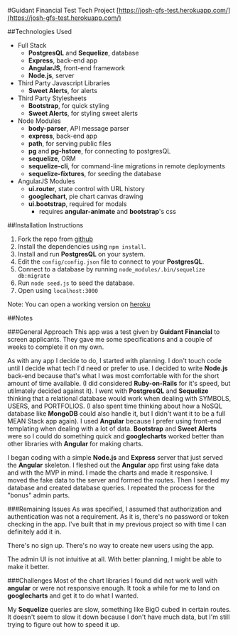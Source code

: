 #Guidant Financial Test Tech Project
[https://josh-gfs-test.herokuapp.com/](https://josh-gfs-test.herokuapp.com/)

##Technologies Used
+ Full Stack
  * __PostgresQL__ and __Sequelize__, database
  * __Express__, back-end app
  * __AngularJS__, front-end framework
  * __Node.js__, server
+ Third Party Javascript Libraries
  * __Sweet Alerts__, for alerts
+ Third Party Stylesheets
  * __Bootstrap__, for quick styling
  * __Sweet Alerts__, for styling sweet alerts
+ Node Modules
  * __body-parser__, API message parser
  * __express__, back-end app
  * __path__, for serving public files
  * __pg__ and __pg-hstore__, for connecting to postgresQL
  * __sequelize__, ORM
  * __sequelize-cli__, for command-line migrations in remote deployments
  * __sequelize-fixtures__, for seeding the database
+ AngularJS Modules
  * __ui.router__, state control with URL history
  * __googlechart__, pie chart canvas drawing
  * __ui.bootstrap__, required for modals
  	+ requires __angular-animate__ and __bootstrap__'s css

##Installation Instructions
1. Fork the repo from [github](https://github.com/joshgranadosin/guidant-financial-angular)
2. Install the dependencies using `npm install`.
3. Install and run __PostgresQL__ on your system.
4. Edit the `config/config.json` file to connect to your __PostgresQL__.
5. Connect to a database by running `node_modules/.bin/sequelize db:migrate`
6. Run `node seed.js` to seed the database.
7. Open using `localhost:3000`

Note: You can open a working version on [heroku](https://josh-gfs-test.herokuapp.com/)

##Notes

###General Approach
This app was a test given by __Guidant Financial__ to screen applicants. They gave me some specifications and a couple of weeks to complete it on my own.

As with any app I decide to do, I started with planning. I don't touch code until I decide what tech I'd need or prefer to use. I decided to write __Node.js__ back-end because that's what I was most comfortable with for the short amount of time available. (I did considered __Ruby-on-Rails__ for it's speed, but utilmately decided against it). I went with __PostgresQL__ and __Sequelize__ thinking that a relational database would work when dealing with SYMBOLS, USERS, and PORTFOLIOS. (I also spent time thinking about how a NoSQL database like __MongoDB__ could also handle it, but I didn't want it to be a full MEAN Stack app again). I used __Angular__ because I prefer using front-end templating when dealing with a lot of data. __Bootstrap__ and __Sweet Alerts__ were so I could do something quick and __googlecharts__ worked better than other libraries with __Angular__ for making charts.

I began coding with a simple __Node.js__ and __Express__ server that just served the __Angular__ skeleton. I fleshed out the __Angular__ app first using fake data and with the MVP in mind. I made the charts and made it responsive. I moved the fake data to the server and formed the routes. Then I seeded my database and created database queries. I repeated the process for the "bonus" admin parts.

###Remaining Issues
As was specified, I assumed that authorization and authentication was not a requirement. As it is, there's no password or token checking in the app. I've built that in my previous project so with time I can definitely add it in.

There's no sign up. There's no way to create new users using the app.

The admin UI is not intuitive at all. With better planning, I might be able to make it better.

###Challenges
Most of the chart libraries I found did not work well with __angular__ or were not responsive enough. It took a while for me to land on __googlecharts__ and get it to do what I wanted.

My __Sequelize__ queries are slow, something like BigO cubed in certain routes. It doesn't seem to slow it down because I don't have much data, but I'm still trying to figure out how to speed it up.